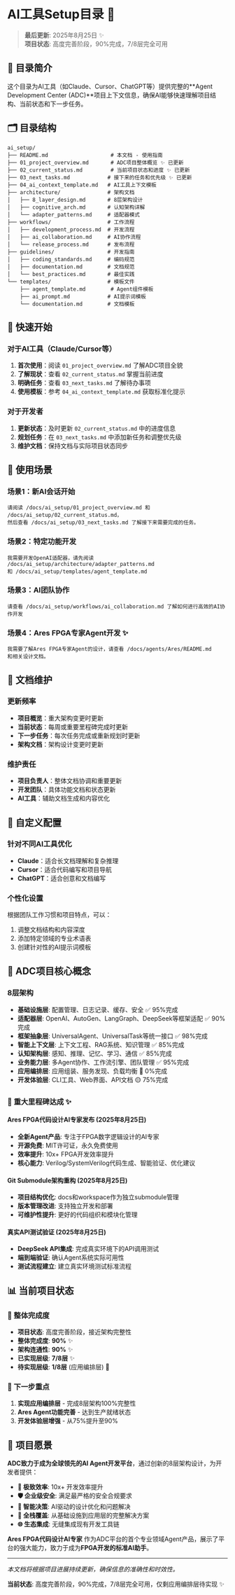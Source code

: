 # AI工具Setup目录 🤖

> **最后更新**: 2025年8月25日 ✨  
> **项目状态**: 高度完善阶段，90%完成，7/8层完全可用

## 📖 目录简介

这个目录为AI工具（如Claude、Cursor、ChatGPT等）提供完整的**Agent Development Center (ADC)**项目上下文信息，确保AI能够快速理解项目结构、当前状态和下一步任务。

## 🗂️ 目录结构

```
ai_setup/
├── README.md                    # 本文档 - 使用指南
├── 01_project_overview.md       # ADC项目整体概览 ✨ 已更新
├── 02_current_status.md         # 当前项目状态和进度 ✨ 已更新
├── 03_next_tasks.md            # 接下来的任务和优先级 ✨ 已更新
├── 04_ai_context_template.md   # AI工具上下文模板
├── architecture/               # 架构文档
│   ├── 8_layer_design.md       # 8层架构设计
│   ├── cognitive_arch.md       # 认知架构详解
│   └── adapter_patterns.md     # 适配器模式
├── workflows/                  # 工作流程
│   ├── development_process.md  # 开发流程
│   ├── ai_collaboration.md     # AI协作流程
│   └── release_process.md      # 发布流程
├── guidelines/                 # 开发指南
│   ├── coding_standards.md     # 编码规范
│   ├── documentation.md        # 文档规范
│   └── best_practices.md       # 最佳实践
└── templates/                  # 模板文件
    ├── agent_template.md        # Agent组件模板
    ├── ai_prompt.md            # AI提示词模板
    └── documentation.md        # 文档模板
```

## 🚀 快速开始

### 对于AI工具（Claude/Cursor等）

1. **首次使用**：阅读 `01_project_overview.md` 了解ADC项目全貌
2. **了解现状**：查看 `02_current_status.md` 掌握当前进度
3. **明确任务**：查看 `03_next_tasks.md` 了解待办事项
4. **使用模板**：参考 `04_ai_context_template.md` 获取标准化提示

### 对于开发者

1. **更新状态**：及时更新 `02_current_status.md` 中的进度信息
2. **规划任务**：在 `03_next_tasks.md` 中添加新任务和调整优先级
3. **维护文档**：保持文档与实际项目状态同步

## 🎯 使用场景

### 场景1：新AI会话开始
```
请阅读 /docs/ai_setup/01_project_overview.md 和 /docs/ai_setup/02_current_status.md，
然后查看 /docs/ai_setup/03_next_tasks.md 了解接下来需要完成的任务。
```

### 场景2：特定功能开发
```
我需要开发OpenAI适配器，请先阅读 /docs/ai_setup/architecture/adapter_patterns.md 
和 /docs/ai_setup/templates/agent_template.md
```

### 场景3：AI团队协作
```
请查看 /docs/ai_setup/workflows/ai_collaboration.md 了解如何进行高效的AI协作开发
```

### 场景4：Ares FPGA专家Agent开发 ✨
```
我需要了解Ares FPGA专家Agent的设计，请查看 /docs/agents/Ares/README.md
和相关设计文档。
```

## 📝 文档维护

### 更新频率
- **项目概览**：重大架构变更时更新
- **当前状态**：每周或重要里程碑完成时更新
- **下一步任务**：每次任务完成或重新规划时更新
- **架构文档**：架构设计变更时更新

### 维护责任
- **项目负责人**：整体文档协调和重要更新
- **开发团队**：具体功能文档和状态更新
- **AI工具**：辅助文档生成和内容优化

## 🔧 自定义配置

### 针对不同AI工具优化
- **Claude**：适合长文档理解和复杂推理
- **Cursor**：适合代码编写和项目导航
- **ChatGPT**：适合创意和文档编写

### 个性化设置
根据团队工作习惯和项目特点，可以：
1. 调整文档结构和内容深度
2. 添加特定领域的专业术语表
3. 创建针对性的AI提示词模板

## 🎯 ADC项目核心概念

### 8层架构
- **基础设施层**: 配置管理、日志记录、缓存、安全 ✅ 95%完成
- **适配器层**: OpenAI、AutoGen、LangGraph、DeepSeek等框架适配 ✅ 90%完成
- **框架抽象层**: UniversalAgent、UniversalTask等统一接口 ✅ 98%完成
- **智能上下文层**: 上下文工程、RAG系统、知识管理 ✅ 85%完成
- **认知架构层**: 感知、推理、记忆、学习、通信 ✅ 85%完成
- **业务能力层**: 多Agent协作、工作流引擎、团队管理 ✅ 95%完成
- **应用编排层**: 应用组装、服务发现、负载均衡 🔴 0%完成
- **开发体验层**: CLI工具、Web界面、API文档 🟡 75%完成

### 🎉 **重大里程碑达成** ✨

#### **Ares FPGA代码设计AI专家发布** (2025年8月25日)
- **全新Agent产品**: 专注于FPGA数字逻辑设计的AI专家
- **开源免费**: MIT许可证，永久免费使用
- **效率提升**: 10x+ FPGA开发效率提升
- **核心能力**: Verilog/SystemVerilog代码生成、智能验证、优化建议

#### **Git Submodule架构重构** (2025年8月25日)
- **项目结构优化**: docs和workspace作为独立submodule管理
- **版本管理改进**: 支持独立开发和部署
- **可维护性提升**: 更好的代码组织和模块化管理

#### **真实API测试验证** (2025年8月25日)
- **DeepSeek API集成**: 完成真实环境下的API调用测试
- **端到端验证**: 确认Agent系统实际可用性
- **测试流程建立**: 建立真实环境测试标准流程

## 📊 当前项目状态

### 🎯 整体完成度
- **项目状态**: 高度完善阶段，接近架构完整性
- **整体完成度**: **90%** ✨
- **架构连通性**: **90%** ✨
- **已实现层级**: **7/8层** ✨
- **待实现层级**: **1/8层** (应用编排层) 🔴

### 🚀 下一步重点
1. **实现应用编排层** - 完成8层架构100%完整性
2. **Ares Agent功能完善** - 达到生产就绪状态
3. **开发体验层增强** - 从75%提升至90%

## 🌟 项目愿景

**ADC致力于成为全球领先的AI Agent开发平台**，通过创新的8层架构设计，为开发者提供：

- **🚀 极致效率**: 10x+ 开发效率提升
- **🛡️ 企业级安全**: 满足最严格的安全合规要求
- **🧠 智能决策**: AI驱动的设计优化和问题解决
- **🔧 全栈覆盖**: 从基础设施到应用层的完整解决方案
- **🌐 生态集成**: 无缝集成现有开发工具链

**Ares FPGA代码设计AI专家** 作为ADC平台的首个专业领域Agent产品，展示了平台的强大能力，致力于成为**FPGA开发的标准AI助手**。

---

*本文档将根据项目进展持续更新，确保信息的准确性和时效性。*

**当前状态**: 高度完善阶段，90%完成，7/8层完全可用，仅剩应用编排层待实现 ✨ 